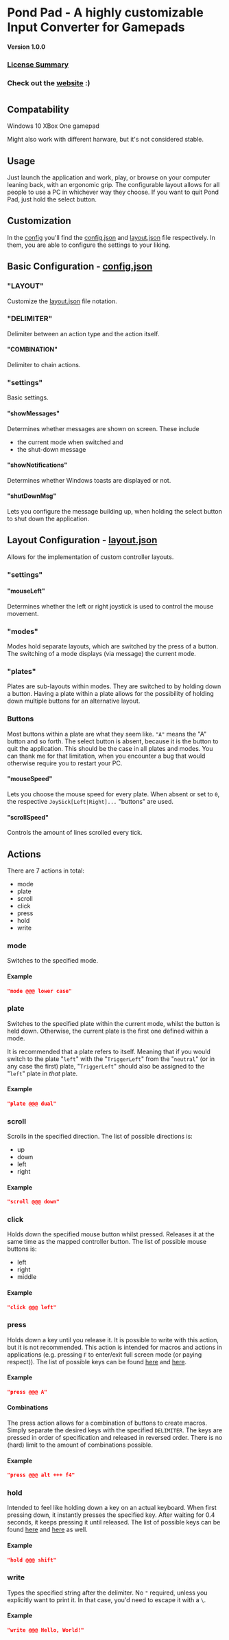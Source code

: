 # Pond Pad - A highly customizable Input Converter for Gamepads

#### Version 1.0.0

### [License Summary](https://tldrlegal.com/license/gnu-general-public-license-v3-(gpl-3)#summary)

### Check out the [website](https://pond-pad.com/) :)

#

## Compatability
Windows 10
XBox One gamepad

Might also work with different harware, but it's not considered stable.

## Usage
Just launch the application and work, play, or browse on your computer leaning back, with an ergonomic grip.
The configurable layout allows for all people to use a PC in whichever way they choose.
If you want to quit Pond Pad, just hold the select button.

## Customization
In the [config](./config) you'll find the [config.json](./config/config.json) and [layout.json](./config/layout.json) file respectively. In them, you are able to configure the settings to your liking.

## Basic Configuration - [config.json](../config/config.json)
### "LAYOUT"
Customize the [layout.json](./config/layout.json) file notation.

### "DELIMITER"
Delimiter between an action type and the action itself.

#### "COMBINATION"
Delimiter to chain actions.

### "settings"
Basic settings.

#### "showMessages"
Determines whether messages are shown on screen. These include
- the current mode when switched and
- the shut-down message

#### "showNotifications"
Determines whether Windows toasts are displayed or not.

#### "shutDownMsg"
Lets you configure the message building up, when holding the select button to shut down the application.

## Layout Configuration - [layout.json](./config/layout.json)
Allows for the implementation of custom controller layouts.

### "settings"
#### "mouseLeft"
Determines whether the left or right joystick is used to control the mouse movement.

### "modes"
Modes hold separate layouts, which are switched by the press of a button. The switching of a mode displays (via message) the current mode.

### "plates"
Plates are sub-layouts within modes. They are switched to by holding down a button. Having a plate within a plate allows for the possibility of holding down multiple buttons for an alternative layout.

### Buttons
Most buttons within a plate are what they seem like. ```"A"``` means the "A" button and so forth. The select button is absent, because it is the button to quit the application. This should be the case in all plates and modes. You can thank me for that limitation, when you encounter a bug that would otherwise require you to restart your PC.

#### "mouseSpeed"
Lets you choose the mouse speed for every plate. When absent or set to ```0```, the respective ```JoySick[Left|Right]...``` "buttons" are used.

#### "scrollSpeed"
Controls the amount of lines scrolled every tick.

## Actions
There are 7 actions in total:
- mode
- plate
- scroll
- click
- press
- hold
- write

### mode
Switches to the specified mode.

#### Example
```json
"mode @@@ lower case"
```

### plate
Switches to the specified plate within the current mode, whilst the button is held down. Otherwise, the current plate is the first one defined within a mode.

It is recommended that a plate refers to itself. Meaning that if you would switch to the plate "```left```" with the "```TriggerLeft```" from the "```neutral```" (or in any case the first) plate, "```TriggerLeft```" should also be assigned to the "```left```" plate in *that* plate.

#### Example
```json
"plate @@@ dual"
```

### scroll
Scrolls in the specified direction.
The list of possible directions is:
- up
- down
- left
- right

#### Example
```json
"scroll @@@ down"
```

### click
Holds down the specified mouse button whilst pressed. Releases it at the same time as the mapped controller button.
The list of possible mouse buttons is:
- left
- right
- middle

#### Example
```json
"click @@@ left"
```

### press
Holds down a key until you release it. It is possible to write with this action, but it is not recommended. This action is intended for macros and actions in applications (e.g. pressing ```F``` to enter/exit full screen mode (or paying respect)).
The list of possible keys can be found [here](https://pynput.readthedocs.io/en/latest/keyboard.html#pynput.keyboard.Key) and [here](https://pyautogui.readthedocs.io/en/latest/keyboard.html#keyboard-keys).

#### Example
```json
"press @@@ A"
```

#### Combinations
The press action allows for a combination of buttons to create macros. Simply separate the desired keys with the specified ```DELIMITER```. The keys are pressed in order of specification and released in reversed order. There is no (hard) limit to the amount of combinations possible.

#### Example
```json
"press @@@ alt +++ f4"
```

### hold
Intended to feel like holding down a key on an actual keyboard. When first pressing down, it instantly presses the specified key. After waiting for 0.4 seconds, it keeps pressing it until released.
The list of possible keys can be found [here](https://pynput.readthedocs.io/en/latest/keyboard.html#pynput.keyboard.Key) and [here](https://pyautogui.readthedocs.io/en/latest/keyboard.html#keyboard-keys) as well.

#### Example
```json
"hold @@@ shift"
```

### write
Types the specified string after the delimiter. No ```"``` required, unless you explicitly want to print it. In that case, you'd need to escape it with a ```\```.

#### Example
```json
"write @@@ Hello, World!"
```

#